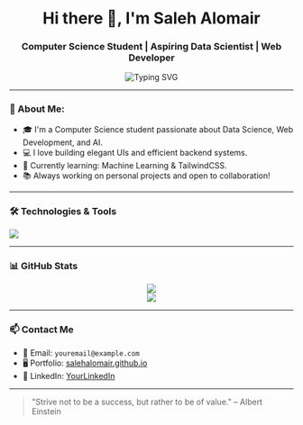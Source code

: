 <h1 align="center">Hi there 👋, I'm Saleh Alomair</h1>
<h3 align="center">Computer Science Student | Aspiring Data Scientist | Web Developer</h3>

<p align="center">
  <img src="https://readme-typing-svg.demolab.com?font=Fira+Code&size=22&duration=3000&pause=1000&center=true&vCenter=true&width=440&lines=Welcome+to+my+GitHub!;I+love+building+clean+and+modern+apps.;Always+learning+new+things!" alt="Typing SVG" />
</p>

---

### 🧠 About Me:
- 🎓 I'm a Computer Science student passionate about Data Science, Web Development, and AI.
- 💻 I love building elegant UIs and efficient backend systems.
- 🚀 Currently learning: Machine Learning & TailwindCSS.
- 📚 Always working on personal projects and open to collaboration!

---

### 🛠️ Technologies & Tools

<p>
  <img src="https://skillicons.dev/icons?i=html,css,js,java,python,tailwind,react,mysql,git,vscode" />
</p>

---

### 📊 GitHub Stats

<p align="center">
  <img src="https://github-readme-stats.vercel.app/api?username=SalehAlomair&show_icons=true&theme=tokyonight&hide_border=true" />
  <br />
  <img src="https://github-readme-stats.vercel.app/api/top-langs/?username=SalehAlomair&layout=compact&theme=tokyonight&hide_border=true" />
</p>

---

### 📫 Contact Me
- 📩 Email: `youremail@example.com`
- 🖥️ Portfolio: [salehalomair.github.io](https://salehalomair.github.io)
- 💼 LinkedIn: [YourLinkedIn](https://linkedin.com/in/yourusername)

---

> "Strive not to be a success, but rather to be of value." – Albert Einstein

